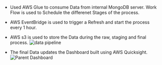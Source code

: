 - Used AWS Glue to consume Data from internal MongoDB server. Work Flow is used to Schedule the differenet Stages of the process.
- AWS EventBridge is used to trigger a Refresh and start the process every 1 hour.
- AWS s3 is used to store the Data during the raw, staging and final process.
![data pipeline](https://github.com/jaskeerat8/chatstat/assets/32131898/ccfac041-317a-47ec-9041-67593aef6d11)

- The final Data updates the Dashboard built using AWS Quicksight.
![Parent Dashboard](https://github.com/jaskeerat8/Chatstat-Internship/assets/32131898/507ef76e-87d2-4a1a-98af-670dd55f3892)
